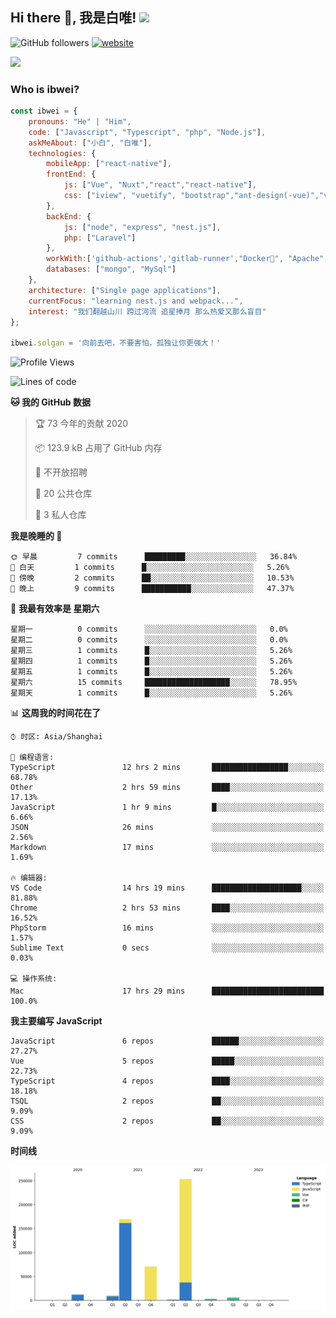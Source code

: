 <h2> Hi there 👋, 我是白唯! <img src="https://media.giphy.com/media/12oufCB0MyZ1Go/giphy.gif" width="50"></h2>

![GitHub followers](https://img.shields.io/github/followers/ibwei?label=Follow&style=social) [![website](https://img.shields.io/badge/Website-46a2f1.svg?&style=flat-square&logo=Google-Chrome&logoColor=white&link=https://me.ibwei.com/)](http://me.ibwei.com/)

![](https://github-readme-stats.vercel.app/api?username=ibwei)


### Who is ibwei?

```javascript
const ibwei = {
    pronouns: "He" | "Him",
    code: ["Javascript", "Typescript", "php", "Node.js"],
    askMeAbout: ["小白", "白唯"],
    technologies: {
        mobileApp: ["react-native"],
        frontEnd: {
            js: ["Vue", "Nuxt","react","react-native"],
            css: ["iview", "vuetify", "bootstrap","ant-design(-vue)","vant"]
        },
        backEnd: {
            js: ["node", "express", "nest.js"],
            php: ["Laravel"]
        },
        workWith:['github-actions','gitlab-runner',"Docker🐳", "Apache", "Nginx"],
        databases: ["mongo", "MySql"]
    },
    architecture: ["Single page applications"],
    currentFocus: "learning nest.js and webpack...",
    interest: "我们翻越山川 跨过河流 追星捧月 那么热爱又那么盲目"
};

ibwei.solgan = '向前去吧，不要害怕，孤独让你更强大！'

```
<!--START_SECTION:waka-->
![Profile Views](http://img.shields.io/badge/%E4%B8%AA%E4%BA%BA%E5%B0%81%E9%9D%A2%E8%A7%82%E7%9C%8B%E6%AC%A1%E6%95%B0-29-blue)

![Lines of code](https://img.shields.io/badge/%E4%BB%8E%E3%80%8C%E4%BD%A0%E5%A5%BD%E4%B8%96%E7%95%8C%E3%80%8D%E6%88%91%E5%B7%B2%E7%BB%8F%E5%86%99%E4%BA%86-1.1%20million%20%E8%A1%8C%E4%BB%A3%E7%A0%81-blue)

**🐱 我的 GitHub 数据** 

> 🏆 73 今年的贡献 2020
 > 
> 📦 123.9 kB 占用了 GitHub 内存 
 > 
> 🚫 不开放招聘
 > 
> 📜 20 公共仓库
 > 
> 🔑 3 私人仓库 

**我是晚睡的 🦉** 

```text
🌞 早晨         7 commits      █████████░░░░░░░░░░░░░░░░   36.84% 
🌆 白天         1 commits      █░░░░░░░░░░░░░░░░░░░░░░░░   5.26% 
🌃 傍晚         2 commits      ██░░░░░░░░░░░░░░░░░░░░░░░   10.53% 
🌙 晚上         9 commits      ███████████░░░░░░░░░░░░░░   47.37%

```
📅 **我最有效率是 星期六** 

```text
星期一          0 commits      ░░░░░░░░░░░░░░░░░░░░░░░░░   0.0% 
星期二          0 commits      ░░░░░░░░░░░░░░░░░░░░░░░░░   0.0% 
星期三          1 commits      █░░░░░░░░░░░░░░░░░░░░░░░░   5.26% 
星期四          1 commits      █░░░░░░░░░░░░░░░░░░░░░░░░   5.26% 
星期五          1 commits      █░░░░░░░░░░░░░░░░░░░░░░░░   5.26% 
星期六          15 commits     ███████████████████░░░░░░   78.95% 
星期天          1 commits      █░░░░░░░░░░░░░░░░░░░░░░░░   5.26%

```


📊 **这周我的时间花在了** 

```text
⌚︎ 时区: Asia/Shanghai

💬 编程语言: 
TypeScript               12 hrs 2 mins       █████████████████░░░░░░░░   68.78% 
Other                    2 hrs 59 mins       ████░░░░░░░░░░░░░░░░░░░░░   17.13% 
JavaScript               1 hr 9 mins         █░░░░░░░░░░░░░░░░░░░░░░░░   6.66% 
JSON                     26 mins             ░░░░░░░░░░░░░░░░░░░░░░░░░   2.56% 
Markdown                 17 mins             ░░░░░░░░░░░░░░░░░░░░░░░░░   1.69%

🔥 编辑器: 
VS Code                  14 hrs 19 mins      ████████████████████░░░░░   81.88% 
Chrome                   2 hrs 53 mins       ████░░░░░░░░░░░░░░░░░░░░░   16.52% 
PhpStorm                 16 mins             ░░░░░░░░░░░░░░░░░░░░░░░░░   1.57% 
Sublime Text             0 secs              ░░░░░░░░░░░░░░░░░░░░░░░░░   0.03%

💻 操作系统: 
Mac                      17 hrs 29 mins      █████████████████████████   100.0%

```

**我主要编写 JavaScript** 

```text
JavaScript               6 repos             ██████░░░░░░░░░░░░░░░░░░░   27.27% 
Vue                      5 repos             █████░░░░░░░░░░░░░░░░░░░░   22.73% 
TypeScript               4 repos             ████░░░░░░░░░░░░░░░░░░░░░   18.18% 
TSQL                     2 repos             ██░░░░░░░░░░░░░░░░░░░░░░░   9.09% 
CSS                      2 repos             ██░░░░░░░░░░░░░░░░░░░░░░░   9.09%

```


**时间线**

![Chart not found](https://github.com/ibwei/ibwei/blob/master/charts/bar_graph.png) 


<!--END_SECTION:waka-->
